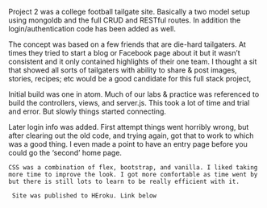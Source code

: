 Project 2 was a college football tailgate site. Basically a two model setup using mongoldb and the full CRUD and RESTful routes. In addition the login/authentication code has been added as well.

The concept was based on a few friends that are die-hard tailgaters. At times they tried to start a blog or Facebook page about it but it wasn’t consistent and it only contained highlights of their one team. I thought a sit that showed all sorts of tailgaters with ability to share & post images, stories, recipes; etc would be a good candidate for this full stack project,

   Initial build was one in atom. Much of our labs & practice was referenced to build the controllers, views, and server.js. This took a lot of time and trial and error. But slowly things started connecting. 

   Later login info was added. First attempt things went horribly wrong, but after clearing out the old code, and trying again, got that to work to which was a good thing. I even made a point to have an entry page before you could go the ‘second’ home page. 

    CSS was a combination of flex, bootstrap, and vanilla. I liked taking more time to improve the look. I got more comfortable as time went by but there is still lots to learn to be really efficient with it.

     Site was published to HEroku. Link below

